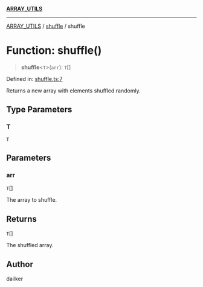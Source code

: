 [**ARRAY_UTILS**](../../README.md)

***

[ARRAY_UTILS](../../README.md) / [shuffle](../README.md) / shuffle

# Function: shuffle()

> **shuffle**\<`T`\>(`arr`): `T`[]

Defined in: [shuffle.ts:7](https://github.com/dailker/everyutil/blob/41b2b91e0d43fdbbea18f7ea0bcf4029dd413f41/src/array/shuffle.ts#L7)

Returns a new array with elements shuffled randomly.

## Type Parameters

### T

`T`

## Parameters

### arr

`T`[]

The array to shuffle.

## Returns

`T`[]

The shuffled array.

## Author

dailker

